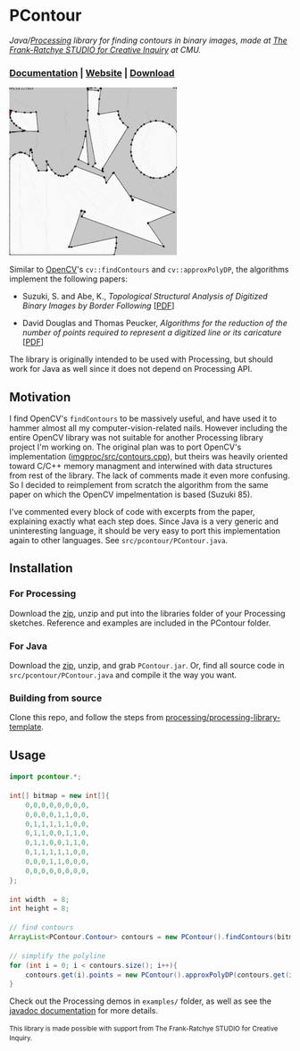 # PContour

*Java/[Processing](https://processing.org/) library for finding contours in binary images, made at [The Frank-Ratchye STUDIO for Creative Inquiry](https://studioforcreativeinquiry.org/) at CMU.*

### [Documentation](https://pcontour.netlify.com/reference/pcontour/pcontour) | [Website](https://pcontour.netlify.com/) | [Download](https://pcontour.netlify.com/download/PContour.zip)

![](web/gif.gif)

Similar to [OpenCV](https://opencv.org/)'s `cv::findContours` and `cv::approxPolyDP`, the algorithms implement the following papers:

- Suzuki, S. and Abe, K., *Topological Structural Analysis of Digitized Binary Images by Border Following* [[PDF](https://www.academia.edu/15495158/Topological_Structural_Analysis_of_Digitized_Binary_Images_by_Border_Following)]

- David Douglas and Thomas Peucker, *Algorithms for the reduction of the number of points required to represent a digitized line or its caricature* [[PDF](https://pdfs.semanticscholar.org/e46a/c802d7207e0e51b5333456a3f46519c2f92d.pdf?_ga=2.159056185.224903301.1586631312-1235308287.1586631312)]

The library is originally intended to be used with Processing, but should work for Java as well since it does not depend on Processing API.

## Motivation

I find OpenCV's `findContours` to be massively useful, and have used it to hammer almost all my computer-vision-related nails. However including the entire OpenCV library was not suitable for another Processing library project I'm working on. The original plan was to port OpenCV's implementation ([imgproc/src/contours.cpp](https://github.com/opencv/opencv/blob/master/modules/imgproc/src/contours.cpp)), but theirs was heavily oriented toward C/C++ memory managment and interwined with data structures from rest of the library. The lack of comments made it even more confusing. So I decided to reimplement from scratch the algorithm from the same paper on which the OpenCV impelmentation is based (Suzuki 85). 

I've commented every block of code with excerpts from the paper, explaining exactly what each step does. Since Java is a very generic and uninteresting language, it should be very easy to  port this implementation again to other languages. See `src/pcontour/PContour.java`.

## Installation

### For Processing

Download the [zip](https://pcontour.netlify.com/download/PContour.zip), unzip and put into the libraries folder of your Processing sketches. Reference and examples are included in the PContour folder.

### For Java

Download the [zip](https://pcontour.netlify.com/download/PContour.zip), unzip, and grab `PContour.jar`. Or, find all source code in `src/pcontour/PContour.java` and compile it the way you want.

### Building from source

Clone this repo, and follow the steps from [processing/processing-library-template](https://github.com/processing/processing-library-template).

## Usage

```java
import pcontour.*;

int[] bitmap = new int[]{
	0,0,0,0,0,0,0,0,
	0,0,0,0,1,1,0,0,
	0,1,1,1,1,1,0,0,
	0,1,1,0,0,1,1,0,
	0,1,1,0,0,1,1,0,
	0,1,1,1,1,1,0,0,
	0,0,0,1,1,0,0,0,
	0,0,0,0,0,0,0,0,
};

int width  = 8;
int height = 8;

// find contours
ArrayList<PContour.Contour> contours = new PContour().findContours(bitmap, width, height);

// simplify the polyline
for (int i = 0; i < contours.size(); i++){
	contours.get(i).points = new PContour().approxPolyDP(contours.get(i).points,1);
}

```

Check out the Processing demos in `examples/` folder, as well as see the [javadoc documentation](https://pcontour.netlify.com/reference/pcontour/pcontour) for more details.


<small>This library is made possible with support from The Frank-Ratchye STUDIO for Creative Inquiry.</small>